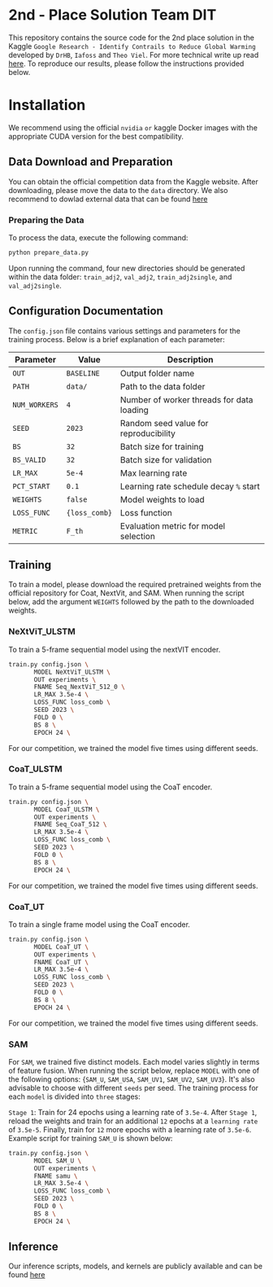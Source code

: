 # 2nd - Place Solution Team DIT

This repository contains the source code for the 2nd place solution in the Kaggle `Google Research - Identify Contrails to Reduce Global Warming` developed by `DrHB`, `Iafoss` and `Theo Viel`. For more technical write up read [here](https://www.kaggle.com/competitions/google-research-identify-contrails-reduce-global-warming/discussion/430491). To reproduce our results, please follow the instructions provided below.


# Installation
We recommend using the official `nvidia` `or` kaggle Docker images with the appropriate CUDA version for the best compatibility. 



## Data Download and Preparation

You can obtain the official competition data from the Kaggle website. After downloading, please move the data to the `data` directory. We also recommend to dowlad external data that can be found [here](https://www.kaggle.com/datasets/iafoss/identify-contrails-external)

### Preparing the Data
To process the data, execute the following command:
```bash
python prepare_data.py
```

Upon running the command, four new directories should be generated within the data folder: `train_adj2`, `val_adj2`, `train_adj2single`, and `val_adj2single`.

## Configuration Documentation

The `config.json` file contains various settings and parameters for the training process. Below is a brief explanation of each parameter:

| Parameter      | Value                   | Description                                |
| -------------- | ----------------------- | ------------------------------------------ |
| `OUT`          | `BASELINE`              | Output folder name                         |
| `PATH`         | `data/`                 | Path to the data folder                    |
| `NUM_WORKERS`  | `4`                     | Number of worker threads for data loading  |
| `SEED`         | `2023`                  | Random seed value for reproducibility      |
| `BS`           | `32`                    | Batch size for training                    |
| `BS_VALID`     | `32`                    | Batch size for validation                  |
| `LR_MAX`       | `5e-4`                  | Max learning rate                          |
| `PCT_START`    | `0.1`                   | Learning rate schedule decay `%` start     |
| `WEIGHTS`      | `false`                 | Model weights to load         |
| `LOSS_FUNC`    | `{loss_comb}` | Loss function                              |
| `METRIC`       | `F_th`                  | Evaluation metric for model selection      |



## Training
To train a model, please download the required pretrained weights from the official repository for Coat, NextVit, and SAM. When running the script below, add the argument `WEIGHTS` followed by the path to the downloaded weights.

### NeXtViT_ULSTM

To train a 5-frame sequential model using the nextVIT encoder.

```bash
train.py config.json \
       MODEL NeXtViT_ULSTM \
       OUT experiments \
       FNAME Seq_NextViT_512_0 \
       LR_MAX 3.5e-4 \
       LOSS_FUNC loss_comb \
       SEED 2023 \
       FOLD 0 \
       BS 8 \
       EPOCH 24 \
```
For our competition, we trained the model five times using different seeds.


### CoaT_ULSTM

To train a 5-frame sequential model using the CoaT encoder.

```bash
train.py config.json \
       MODEL CoaT_ULSTM \
       OUT experiments \
       FNAME Seq_CoaT_512 \
       LR_MAX 3.5e-4 \
       LOSS_FUNC loss_comb \
       SEED 2023 \
       FOLD 0 \
       BS 8 \
       EPOCH 24 \
```
For our competition, we trained the model five times using different seeds.


### CoaT_UT

To train a single frame model using the CoaT encoder.

```bash
train.py config.json \
       MODEL CoaT_UT \
       OUT experiments \
       FNAME CoaT_UT \
       LR_MAX 3.5e-4 \
       LOSS_FUNC loss_comb \
       SEED 2023 \
       FOLD 0 \
       BS 8 \
       EPOCH 24 \
```
For our competition, we trained the model five times using different seeds.


### SAM 
For `SAM`, we trained five distinct models. Each model varies slightly in terms of feature fusion. When running the script below, replace `MODEL` with one of the following options: {`SAM_U`, `SAM_USA`, `SAM_UV1`, `SAM_UV2`, `SAM_UV3`}. It's also advisable to choose with different `seeds` per seed. The training process for each `model` is divided into `three` stages:

`Stage 1`: Train for 24 epochs using a learning rate of `3.5e-4`.
After `Stage 1`, reload the weights and train for an additional `12` epochs at a `learning rate` of `3.5e-5`.
Finally, train for `12` more epochs with a learning rate of `3.5e-6`. Example script for training `SAM_U` is shown below:

```bash
train.py config.json \
       MODEL SAM_U \
       OUT experiments \
       FNAME samu \
       LR_MAX 3.5e-4 \
       LOSS_FUNC loss_comb \
       SEED 2023 \
       FOLD 0 \
       BS 8 \
       EPOCH 24 \
```



## Inference 

Our inference scripts, models, and kernels are publicly available and can be found [here](https://www.kaggle.com/code/theoviel/contrails-inference-comb?scriptVersionId=139316588)